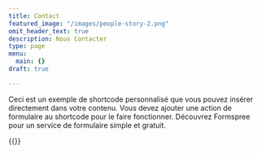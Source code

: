 ```yaml
---
title: Contact
featured_image: "/images/people-story-2.png"
omit_header_text: true
description: Nous Contacter
type: page
menu:
  main: {}
draft: true

---
```

Ceci est un exemple de shortcode personnalisé que vous pouvez insérer directement dans votre contenu. Vous devez ajouter une action de formulaire au shortcode pour le faire fonctionner. Découvrez Formspree pour un service de formulaire simple et gratuit.

{{<form-contact action = "https://example.com">}}